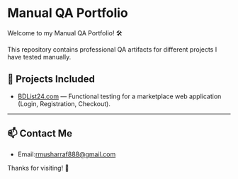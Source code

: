# Manual QA Portfolio

Welcome to my Manual QA Portfolio! 🛠️

This repository contains professional QA artifacts for different projects I have tested manually.

## 📂 Projects Included

- [BDList24.com](./Project_BDList24) — Functional testing for a marketplace web application (Login, Registration, Checkout).

---
## 📫 Contact Me
- Email:rmusharraf888@gmail.com

Thanks for visiting! 🚀
